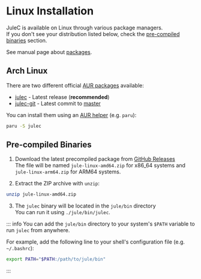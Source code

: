 # Linux Installation

JuleC is available on Linux through various package managers.<br>
If you don't see your distribution listed below, check the [pre-compiled binaries](#pre-compiled-binaries) section.

See manual page about [packages](/getting-started/installation/packages).

## Arch Linux

There are two different official [AUR packages](https://aur.archlinux.org/packages/?O=0&SeB=nd&K=julec&outdated=&SB=n&SO=a&PP=50&do_Search=Go) available:

- [julec](https://aur.archlinux.org/packages/julec) - Latest release (**recommended**)
- [julec-git](https://aur.archlinux.org/packages/julec-git) - Latest commit to [master](https://github.com/julelang/jule/tree/master)

You can install them using an [AUR helper](https://wiki.archlinux.org/title/AUR_helpers) (e.g. `paru`):

```bash
paru -S julec
```

## Pre-compiled Binaries

1. Download the latest precompiled package from [GitHub Releases](https://github.com/julelang/jule/releases/latest)<br>
The file will be named `jule-linux-amd64.zip` for x86_64 systems and `jule-linux-arm64.zip` for ARM64 systems.

2. Extract the ZIP archive with `unzip`:
```bash
unzip jule-linux-amd64.zip
```

3. The `julec` binary will be located in the `jule/bin` directory<br>
You can run it using `./jule/bin/julec`.

::: info
You can add the `jule/bin` directory to your system's `$PATH` variable to run `julec` from anywhere.

For example, add the following line to your shell's configuration file (e.g. `~/.bashrc`):
```bash
export PATH="$PATH:/path/to/jule/bin"
```
:::
